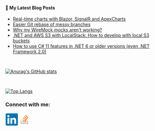 #### 📝 My Latest Blog Posts
<!-- BLOG-POST-LIST:START -->
- [Real-time charts with Blazor, SignalR and ApexCharts](https://blog.genezini.com/p/real-time-charts-with-blazor-signalr-and-apexcharts/)
- [Easier Git rebase of messy branches](https://blog.genezini.com/p/easier-git-rebase-of-messy-branches/)
- [Why my WireMock mocks aren&#39;t working?](https://blog.genezini.com/p/why-my-wiremock-mocks-arent-working/)
- [.NET and AWS S3 with LocalStack: How to develop with local S3 buckets](https://blog.genezini.com/p/dotnet-and-aws-s3-with-localstack-how-to-develop-with-local-s3-buckets/)
- [How to use C# 11 features in .NET 6 or older versions &lpar;even .NET Framework 2.0&rpar;](https://blog.genezini.com/p/how-to-use-c-sharp-11-features-in-dotnet-6-or-older-versions/)
<!-- BLOG-POST-LIST:END -->

<br/>

[![Anurag's GitHub stats](https://github-readme-stats.vercel.app/api?username=dgenezini&count_private=true&hide=contribs&theme=default&show_icons=true)](https://github.com/dgenezini/dgenezini)

<br/>

[![Top Langs](https://github-readme-stats.vercel.app/api/top-langs/?username=dgenezini&count_private=true&layout=compact&theme=default&langs_count=10)](https://github.com/dgenezini/dgenezini)

### Connect with me:

[<img align="left" alt="My Linkedin Profile" title="My Linkedin Profile" width="40px" src="https://raw.githubusercontent.com/dgenezini/dgenezini/master/icons/linkedin-original.svg" />][linkedin]

[<img align="left" alt="My Stack Overflow Profile" title="My Stack Overflow Profile" width="40px" src="https://raw.githubusercontent.com/dgenezini/dgenezini/master/icons/stackoverflow.png" />][stackoverflow]

<br/>
<br/>

[linkedin]: https://www.linkedin.com/in/danielgenezini/
[stackoverflow]: https://stackoverflow.com/users/4058784/daniel-genezini?tab=profile
